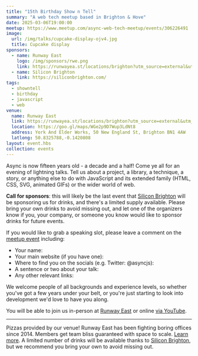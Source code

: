 ```yaml
---
title: "15th Birthday Show n Tell"
summary: "A web tech meetup based in Brighton & Hove"
date: 2025-03-06T19:00:00
meetup: https://www.meetup.com/async-web-tech-meetup/events/306226491
image:
  url: /img/talks/cupcake-display-ojv4.jpg
  title: Cupcake display
sponsors:
  - name: Runway East
    logo: /img/sponsors/rwe.png
    link: https://runwayea.st/locations/brighton?utm_source=external&utm_medium=event&utm_campaign=sponsorship
  - name: Silicon Brighton
    link: https://siliconbrighton.com/
tags:
  - showntell
  - birthday
  - javascript
  - web
venue:
  name: Runway East
  link: https://runwayea.st/locations/brighton?utm_source=external&utm_medium=event&utm_campaign=sponsorship
  location: https://goo.gl/maps/WGe2p9D7Wup3LdNt8
  address: York And Elder Works, 50 New England St, Brighton BN1 4AW
  latlong: 50.8325788,-0.1420808
layout: event.hbs
collection: events
---
```


Async is now fifteen years old - a decade and a half! Come ye all for an evening of lightning talks. Tell us about a project, a library, a technique, a story, or anything else to do with JavaScript and its extended family (HTML, CSS, SVG, animated GIFs) or the wider world of web.

**Call for sponsors**: this will likely be the last event that [Silicon Brighton](https://siliconbrighton.com/) will be sponsoring us for drinks, and there's a limited supply available. Please bring your own drinks to avoid missing out, and let one of the organizers know if you, your company, or someone you know would like to sponsor drinks for future events.

If you would like to grab a speaking slot, please leave a comment on the [meetup event][meetup] including:

- Your name:
- Your main website (if you have one):
- Where to find you on the socials (e.g. Twitter: @asyncjs):
- A sentence or two about your talk:
- Any other relevant links:

We welcome people of all backgrounds and experience levels, so whether you've got a few years under your belt, or you're just starting to look into development we'd love to have you along.

You will be able to join us in-person at [Runway East](https://runwayea.st/locations/brighton?utm_source=external&utm_medium=event&utm_campaign=sponsorship) or online [via YouTube](https://www.youtube.com/watch?v=C4BbjhHjsaw).

---

Pizzas provided by our venue! Runway East has been fighting boring offices since 2014. Members get team bliss guaranteed with space to scale. [Learn more](https://runwayea.st/locations/brighton?utm_source=external&utm_medium=event&utm_campaign=sponsorship). A limited number of drinks will be available thanks to [Silicon Brighton](https://siliconbrighton.com/), but we recommend you bring your own to avoid missing out.

[meetup]: https://www.meetup.com/async-web-tech-meetup/events/306226491
